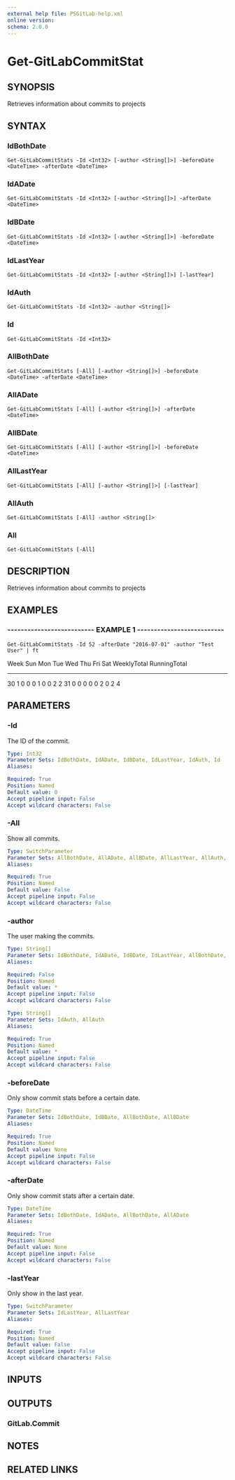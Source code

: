 ```yaml
---
external help file: PSGitLab-help.xml
online version: 
schema: 2.0.0
---
```


# Get-GitLabCommitStat

## SYNOPSIS
Retrieves information about commits to projects

## SYNTAX

### IdBothDate
```
Get-GitLabCommitStats -Id <Int32> [-author <String[]>] -beforeDate <DateTime> -afterDate <DateTime>
```

### IdADate
```
Get-GitLabCommitStats -Id <Int32> [-author <String[]>] -afterDate <DateTime>
```

### IdBDate
```
Get-GitLabCommitStats -Id <Int32> [-author <String[]>] -beforeDate <DateTime>
```

### IdLastYear
```
Get-GitLabCommitStats -Id <Int32> [-author <String[]>] [-lastYear]
```

### IdAuth
```
Get-GitLabCommitStats -Id <Int32> -author <String[]>
```

### Id
```
Get-GitLabCommitStats -Id <Int32>
```

### AllBothDate
```
Get-GitLabCommitStats [-All] [-author <String[]>] -beforeDate <DateTime> -afterDate <DateTime>
```

### AllADate
```
Get-GitLabCommitStats [-All] [-author <String[]>] -afterDate <DateTime>
```

### AllBDate
```
Get-GitLabCommitStats [-All] [-author <String[]>] -beforeDate <DateTime>
```

### AllLastYear
```
Get-GitLabCommitStats [-All] [-author <String[]>] [-lastYear]
```

### AllAuth
```
Get-GitLabCommitStats [-All] -author <String[]>
```

### All
```
Get-GitLabCommitStats [-All]
```

## DESCRIPTION
Retrieves information about commits to projects

## EXAMPLES

### -------------------------- EXAMPLE 1 --------------------------
```
Get-GitLabCommitStats -Id 52 -afterDate "2016-07-01" -author "Test User" | ft
```

Week Sun Mon Tue Wed Thu Fri Sat WeeklyTotal RunningTotal
---- --- --- --- --- --- --- --- ----------- ------------
30     1   0   0   0   1   0   0           2            2
31     0   0   0   0   0   2   0           2            4

## PARAMETERS

### -Id
The ID of the commit.

```yaml
Type: Int32
Parameter Sets: IdBothDate, IdADate, IdBDate, IdLastYear, IdAuth, Id
Aliases: 

Required: True
Position: Named
Default value: 0
Accept pipeline input: False
Accept wildcard characters: False
```

### -All
Show all commits.

```yaml
Type: SwitchParameter
Parameter Sets: AllBothDate, AllADate, AllBDate, AllLastYear, AllAuth, All
Aliases: 

Required: True
Position: Named
Default value: False
Accept pipeline input: False
Accept wildcard characters: False
```

### -author
The user making the commits.

```yaml
Type: String[]
Parameter Sets: IdBothDate, IdADate, IdBDate, IdLastYear, AllBothDate, AllADate, AllBDate, AllLastYear
Aliases: 

Required: False
Position: Named
Default value: *
Accept pipeline input: False
Accept wildcard characters: False
```

```yaml
Type: String[]
Parameter Sets: IdAuth, AllAuth
Aliases: 

Required: True
Position: Named
Default value: *
Accept pipeline input: False
Accept wildcard characters: False
```

### -beforeDate
Only show commit stats before a certain date.

```yaml
Type: DateTime
Parameter Sets: IdBothDate, IdBDate, AllBothDate, AllBDate
Aliases: 

Required: True
Position: Named
Default value: None
Accept pipeline input: False
Accept wildcard characters: False
```

### -afterDate
Only show commit stats after a certain date.

```yaml
Type: DateTime
Parameter Sets: IdBothDate, IdADate, AllBothDate, AllADate
Aliases: 

Required: True
Position: Named
Default value: None
Accept pipeline input: False
Accept wildcard characters: False
```

### -lastYear
Only show in the last year.

```yaml
Type: SwitchParameter
Parameter Sets: IdLastYear, AllLastYear
Aliases: 

Required: True
Position: Named
Default value: False
Accept pipeline input: False
Accept wildcard characters: False
```

## INPUTS

## OUTPUTS

### GitLab.Commit

## NOTES

## RELATED LINKS

